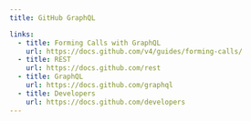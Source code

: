 ```yaml
---
title: GitHub GraphQL

links:
  - title: Forming Calls with GraphQL
    url: https://docs.github.com/v4/guides/forming-calls/
  - title: REST
    url: https://docs.github.com/rest
  - title: GraphQL
    url: https://docs.github.com/graphql
  - title: Developers
    url: https://docs.github.com/developers
---
```


